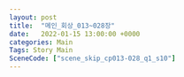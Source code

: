 ```yaml
---
layout: post
title:  "메인_회상_013~028장"
date:   2022-01-15 13:00:00 +0000
categories: Main
Tags: Story Main
SceneCode: ["scene_skip_cp013-028_q1_s10"]
---
```

